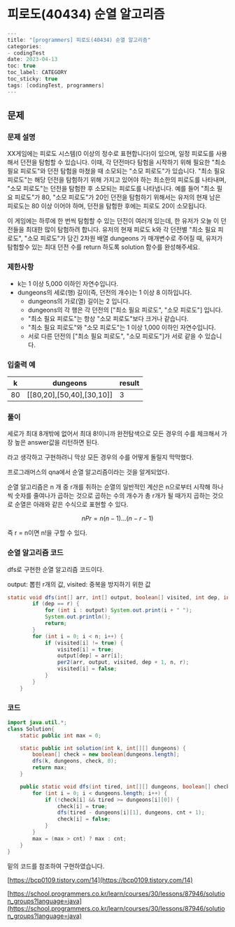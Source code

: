 # 피로도(40434) 순열 알고리즘

```java
---
title: "[programmers] 피로도(40434) 순열 알고리즘"
categories:
- codingTest
date: 2023-04-13
toc: true
toc_label: CATEGORY
toc_sticky: true
tags: [codingTest, programmers]
---
```

## 문제

### **문제 설명**

XX게임에는 피로도 시스템(0 이상의 정수로 표현합니다)이 있으며, 일정 피로도를 사용해서 던전을 탐험할 수 있습니다. 이때, 각 던전마다 탐험을 시작하기 위해 필요한 "최소 필요 피로도"와 던전 탐험을 마쳤을 때 소모되는 "소모 피로도"가 있습니다. "최소 필요 피로도"는 해당 던전을 탐험하기 위해 가지고 있어야 하는 최소한의 피로도를 나타내며, "소모 피로도"는 던전을 탐험한 후 소모되는 피로도를 나타냅니다. 예를 들어 "최소 필요 피로도"가 80, "소모 피로도"가 20인 던전을 탐험하기 위해서는 유저의 현재 남은 피로도는 80 이상 이어야 하며, 던전을 탐험한 후에는 피로도 20이 소모됩니다.

이 게임에는 하루에 한 번씩 탐험할 수 있는 던전이 여러개 있는데, 한 유저가 오늘 이 던전들을 최대한 많이 탐험하려 합니다. 유저의 현재 피로도 k와 각 던전별 "최소 필요 피로도", "소모 피로도"가 담긴 2차원 배열 dungeons 가 매개변수로 주어질 때, 유저가 탐험할수 있는 최대 던전 수를 return 하도록 solution 함수를 완성해주세요.

### 제한사항

- k는 1 이상 5,000 이하인 자연수입니다.
- dungeons의 세로(행) 길이(즉, 던전의 개수)는 1 이상 8 이하입니다.
    - dungeons의 가로(열) 길이는 2 입니다.
    - dungeons의 각 행은 각 던전의 ["최소 필요 피로도", "소모 피로도"] 입니다.
    - "최소 필요 피로도"는 항상 "소모 피로도"보다 크거나 같습니다.
    - "최소 필요 피로도"와 "소모 피로도"는 1 이상 1,000 이하인 자연수입니다.
    - 서로 다른 던전의 ["최소 필요 피로도", "소모 피로도"]가 서로 같을 수 있습니다.

### 입출력 예

| k | dungeons | result |
| --- | --- | --- |
| 80 | [[80,20],[50,40],[30,10]] | 3 |

### 풀이

세로가 최대 8개밖에 없어서 최대 8!이니까 완전탐색으로 모든 경우의 수를 체크해서 가장 높은 answer값을 리턴하면 된다.

라고 생각하고 구현하려니 막상 모든 경우의 수를 어떻게 돌릴지 막막했다. 

프로그래머스의 qna에서 순열 알고리즘이라는 것을 알게되었다.

순열 알고리즘은 n 개 중 r개를 취하는 순열의 일반적인 계산은 n으로부터 시작해 하나씩 숫자를 줄여나가 곱하는 것으로 곱하는 수의 개수가 총 r개가 될 때가지 곱하는 것으로 순열은 아래와 같은 수식으로 표현할 수 있다.

$$
{n}P{r} = n(n-1) ... (n-r-1)
$$

즉 r = n이면 n!을 구할 수 있다.

### 순열 알고리즘 코드

dfs로 구현한 순열 알고리즘 코드이다.

output: 뽑힌 r개의 값, visited: 중복을 방지하기 위한 값

```java
static void dfs(int[] arr, int[] output, boolean[] visited, int dep, int n, int r) {
        if (dep == r) {
            for (int i : output) System.out.print(i + " ");
            System.out.println();
            return;
        }
        for (int i = 0; i < n; i++) {
            if (visited[i] != true) {
                visited[i] = true;
                output[dep] = arr[i];
                per2(arr, output, visited, dep + 1, n, r);
                visited[i] = false;
            }
        }
    }
```

### 코드

```java
import java.util.*;
class Solution{
    static public int max = 0;

    static public int solution(int k, int[][] dungeons) {
        boolean[] check = new boolean[dungeons.length];
        dfs(k, dungeons, check, 0);
        return max;
    }

    public static void dfs(int tired, int[][] dungeons, boolean[] check, int cnt) {
        for (int i = 0; i < dungeons.length; i++) {
            if (!check[i] && tired >= dungeons[i][0]) {
                check[i] = true;
                dfs(tired - dungeons[i][1], dungeons, cnt + 1);
                check[i] = false;
            }
        }
        max = (max > cnt) ? max : cnt;
    }
}
```

밑의 코드를 참조하여 구현하였습니다.

[https://bcp0109.tistory.com/14](https://bcp0109.tistory.com/14)

[https://school.programmers.co.kr/learn/courses/30/lessons/87946/solution_groups?language=java](https://school.programmers.co.kr/learn/courses/30/lessons/87946/solution_groups?language=java)